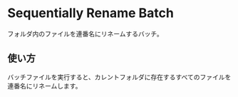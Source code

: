 Sequentially Rename Batch
=========================
フォルダ内のファイルを連番名にリネームするバッチ。

使い方
-----
バッチファイルを実行すると、カレントフォルダに存在するすべてのファイルを連番名にリネームします。